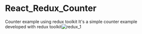 # React_Redux_Counter
Counter example using redux toolkit
It's a simple counter example developed with redux toolkit![redux_1](https://github.com/MaheshTammineni/React_Redux_Counter/assets/92023481/8a7b95c3-1e09-437d-9895-633b6f8d6f56)
